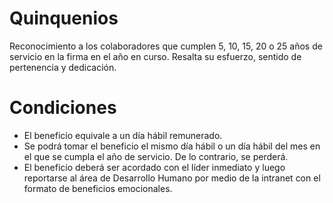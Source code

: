 # Quinquenios

Reconocimiento a los colaboradores que cumplen 5, 10, 15, 20 o 25 años de servicio en la firma en el año en curso. Resalta su esfuerzo, sentido de pertenencia y dedicación.

# **Condiciones**

- El beneficio equivale a un día hábil remunerado.
- Se podrá tomar el beneficio el mismo día hábil o un día hábil del mes en el que se cumpla el año de servicio. De lo contrario, se perderá.
- El beneficio deberá ser acordado con el líder inmediato y luego reportarse al área de Desarrollo Humano por medio de la intranet con el formato de beneficios emocionales.